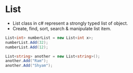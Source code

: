 # List

- List<T> class in c# represent a strongly typed list of object.
- Create, find, sort, search & manipulate list item.

```c#
List<int> numberList = new List<int x>;
numberList.Add(32);
numberList.Add(12);

List<string> another = new List<string>();
another.Add("Ram");
another.Add("Shyam");
```
